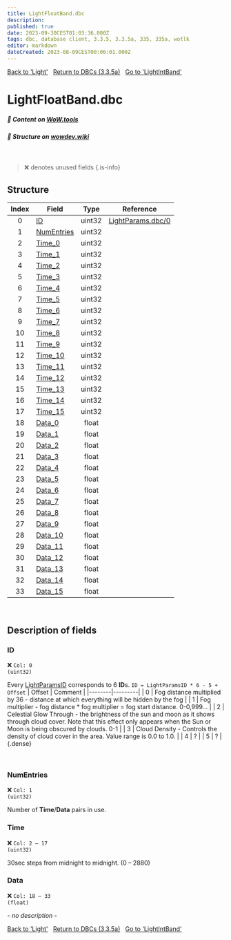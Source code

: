 ```yaml
---
title: LightFloatBand.dbc
description:
published: true
date: 2023-09-30CEST01:03:36.000Z
tags: dbc, database client, 3.3.5, 3.3.5a, 335, 335a, wotlk
editor: markdown
dateCreated: 2023-08-09CEST00:06:01.000Z
---
```

<a href="https://trinitycore.info/files/DBC/335/light" class="mt-5 v-btn v-btn--depressed v-btn--flat v-btn--outlined theme--light v-size--default darkblue--text text--lighten-3"><span class="v-btn__content"><i aria-hidden="true" class="v-icon notranslate v-icon--left mdi mdi-arrow-left theme--light"></i><span>Back to 'Light'</span></span></a>&nbsp;&nbsp;&nbsp;<a href="https://trinitycore.info/files/DBC/335/DBC" class="mt-5 v-btn v-btn--depressed v-btn--flat v-btn--outlined theme--light v-size--default darkblue--text text--lighten-3"><span class="v-btn__content"><i aria-hidden="true" class="v-icon notranslate v-icon--left mdi mdi-home-outline theme--light"></i><span>Return to DBCs (3.3.5a)</span></span></a>&nbsp;&nbsp;&nbsp;<a href="https://trinitycore.info/files/DBC/335/lightintband" class="mt-5 v-btn v-btn--depressed v-btn--flat v-btn--outlined theme--light v-size--default darkblue--text text--lighten-3"><span class="v-btn__content"><span>Go to 'LightIntBand'</span><i aria-hidden="true" class="v-icon notranslate v-icon--right mdi mdi-arrow-right theme--light"></i></span></a>

# LightFloatBand.dbc
##### :open_book: Content on [WoW.tools](https://wow.tools/dbc/?dbc=lightfloatband&build=3.3.5.12340)
##### :pencil: Structure on [wowdev.wiki](https://wowdev.wiki/DB/LightFloatBand)
&nbsp;

> :x: denotes unused fields
{.is-info}


## Structure

| Index | Field | Type | Reference |
| :---: | --- | :---: | --- |
| 0 | [ID](#id-alt) | uint32 | [LightParams.dbc/0](/files/DBC/335/lightparams#id-alt) |
| 1 | [NumEntries](#id-alt) | uint32 |  |
| 2 | [Time_0](#time) | uint32 |  |
| 3 | [Time_1](#time) | uint32 |  |
| 4 | [Time_2](#time) | uint32 |  |
| 5 | [Time_3](#time) | uint32 |  |
| 6 | [Time_4](#time) | uint32 |  |
| 7 | [Time_5](#time) | uint32 |  |
| 8 | [Time_6](#time) | uint32 |  |
| 9 | [Time_7](#time) | uint32 |  |
| 10 | [Time_8](#time) | uint32 |  |
| 11 | [Time_9](#time) | uint32 |  |
| 12 | [Time_10](#time) | uint32 |  |
| 13 | [Time_11](#time) | uint32 |  |
| 14 | [Time_12](#time) | uint32 |  |
| 15 | [Time_13](#time) | uint32 |  |
| 16 | [Time_14](#time) | uint32 |  |
| 17 | [Time_15](#time) | uint32 |  |
| 18 | [Data_0](#data) | float |  |
| 19 | [Data_1](#data) | float |  |
| 20 | [Data_2](#data) | float |  |
| 21 | [Data_3](#data) | float |  |
| 22 | [Data_4](#data) | float |  |
| 23 | [Data_5](#data) | float |  |
| 24 | [Data_6](#data) | float |  |
| 25 | [Data_7](#data) | float |  |
| 26 | [Data_8](#data) | float |  |
| 27 | [Data_9](#data) | float |  |
| 28 | [Data_10](#data) | float |  |
| 29 | [Data_11](#data) | float |  |
| 30 | [Data_12](#data) | float |  |
| 31 | [Data_13](#data) | float |  |
| 32 | [Data_14](#data) | float |  |
| 33 | [Data_15](#data) | float |  |
&nbsp;
## Description of fields

### ID <!-- {#id-alt} -->
:x: <code>Col: 0 (uint32)</code>

Every [LightParamsID](/files/DBC/335/lightparams#id-alt) corresponds to 6 **ID**s.
`ID = LightParamsID * 6 - 5 + Offset`
| Offset | Comment |
|--------|---------|
| 0 | Fog distance multiplied by 36 - distance at which everything will be hidden by the fog |
| 1 | Fog multiplier - fog distance * fog multiplier = fog start distance. 0-0,999... |
| 2 | Celestial Glow Through - the brightness of the sun and moon as it shows through cloud cover. Note that this effect only appears when the Sun or Moon is being obscured by clouds. 0-1 |
| 3 | Cloud Density - Controls the density of cloud cover in the area. Value range is 0.0 to 1.0. |
| 4 | ? |
| 5 | ? |
{.dense}

&nbsp;

### NumEntries
:x: <code>Col: 1 (uint32)</code>

Number of **Time**/**Data** pairs in use.
&nbsp;

### Time
:x: <code>Col: 2 &ndash; 17 (uint32)</code>

30sec steps from midnight to midnight. (0 &ndash; 2880)
&nbsp;

### Data
:x: <code>Col: 18 &ndash; 33 (float)</code>

*- no description -*
&nbsp;

<a href="https://trinitycore.info/files/DBC/335/light" class="mt-5 v-btn v-btn--depressed v-btn--flat v-btn--outlined theme--light v-size--default darkblue--text text--lighten-3"><span class="v-btn__content"><i aria-hidden="true" class="v-icon notranslate v-icon--left mdi mdi-arrow-left theme--light"></i><span>Back to 'Light'</span></span></a>&nbsp;&nbsp;&nbsp;<a href="https://trinitycore.info/files/DBC/335/DBC" class="mt-5 v-btn v-btn--depressed v-btn--flat v-btn--outlined theme--light v-size--default darkblue--text text--lighten-3"><span class="v-btn__content"><i aria-hidden="true" class="v-icon notranslate v-icon--left mdi mdi-home-outline theme--light"></i><span>Return to DBCs (3.3.5a)</span></span></a>&nbsp;&nbsp;&nbsp;<a href="https://trinitycore.info/files/DBC/335/lightintband" class="mt-5 v-btn v-btn--depressed v-btn--flat v-btn--outlined theme--light v-size--default darkblue--text text--lighten-3"><span class="v-btn__content"><span>Go to 'LightIntBand'</span><i aria-hidden="true" class="v-icon notranslate v-icon--right mdi mdi-arrow-right theme--light"></i></span></a>
